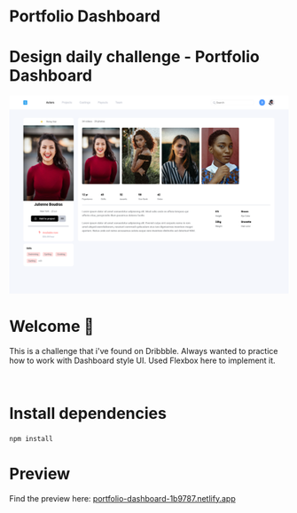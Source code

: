 # Portfolio Dashboard

# Design daily challenge - Portfolio Dashboard

![Image of Edit account component](images/portfolio_screenshot.png)

# Welcome 👋

This is a challenge that i've found on Dribbble. Always wanted to practice how to work with Dashboard style UI. Used Flexbox here to implement it.

 <br />

# Install dependencies

`npm install`

# Preview

Find the preview here: [portfolio-dashboard-1b9787.netlify.app](portfolio-dashboard-1b9787.netlify.app)
